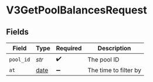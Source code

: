 # V3GetPoolBalancesRequest


## Fields

| Field                                                                | Type                                                                 | Required                                                             | Description                                                          |
| -------------------------------------------------------------------- | -------------------------------------------------------------------- | -------------------------------------------------------------------- | -------------------------------------------------------------------- |
| `pool_id`                                                            | *str*                                                                | :heavy_check_mark:                                                   | The pool ID                                                          |
| `at`                                                                 | [date](https://docs.python.org/3/library/datetime.html#date-objects) | :heavy_minus_sign:                                                   | The time to filter by                                                |